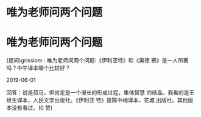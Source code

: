 # 唯为老师问两个问题

# 唯为老师问两个问题

(提问)grissiom : 唯为老师问两个问题:《伊利亚特》和《奥德 赛》是一人所著吗？中午译本哪个比较好？

2019-06-01

回答：说是荷马，但肯定是一个漫长的形成过程，集体智慧 的结晶。我看的是王焕生译本，人民文学出版社。《伊利亚 特》是陈中梅译本，花城 出版社。其他版本没有看过。(0 赞)